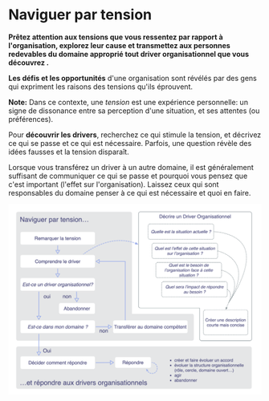 # Naviguer par tension

<summary>
<strong>Prêtez attention aux tensions que vous ressentez par rapport à l'organisation, explorez leur cause et transmettez aux personnes redevables du domaine approprié tout driver organisationnel que vous découvrez .</strong>
</summary>

**Les défis et les opportunités** d'une organisation sont révélés par des gens qui expriment les raisons des tensions qu'ils éprouvent.

**Note:** Dans ce contexte, une *tension* est une expérience personnelle: un signe de dissonance entre sa perception d'une situation, et ses attentes (ou préférences).

Pour **découvrir les drivers**, recherchez ce qui stimule la tension, et décrivez ce qui se passe et ce qui est nécessaire. Parfois, une question révèle des idées fausses et la tension disparaît.

Lorsque vous transférez un driver à un autre domaine, il est généralement suffisant de communiquer ce qui se passe et pourquoi vous pensez que c'est important (l'effet sur l'organisation). Laissez ceux qui sont responsables du domaine penser à ce qui est nécessaire et quoi en faire.

![Naviguer par tension, décrire les drivers organisationnels, répondre aux drivers organisationnels](img/process/navigate-describe-respond.png)